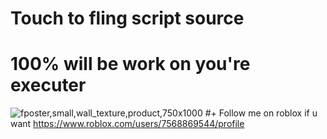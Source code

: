 # Touch to fling script source
# 100% will be work on you're executer 
![fposter,small,wall_texture,product,750x1000](https://github.com/user-attachments/assets/35f83256-1f6a-4fe8-818a-f65fa60eb803)
#+ Follow me on roblox if u want https://www.roblox.com/users/7568869544/profile
